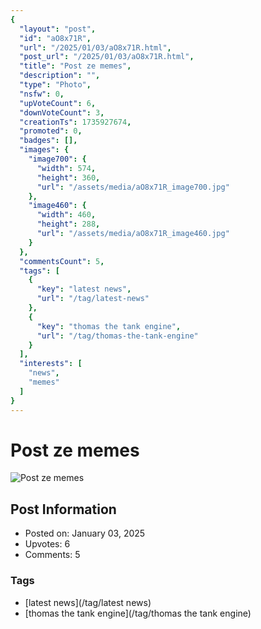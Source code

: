 ```yaml
---
{
  "layout": "post",
  "id": "aO8x71R",
  "url": "/2025/01/03/aO8x71R.html",
  "post_url": "/2025/01/03/aO8x71R.html",
  "title": "Post ze memes",
  "description": "",
  "type": "Photo",
  "nsfw": 0,
  "upVoteCount": 6,
  "downVoteCount": 3,
  "creationTs": 1735927674,
  "promoted": 0,
  "badges": [],
  "images": {
    "image700": {
      "width": 574,
      "height": 360,
      "url": "/assets/media/aO8x71R_image700.jpg"
    },
    "image460": {
      "width": 460,
      "height": 288,
      "url": "/assets/media/aO8x71R_image460.jpg"
    }
  },
  "commentsCount": 5,
  "tags": [
    {
      "key": "latest news",
      "url": "/tag/latest-news"
    },
    {
      "key": "thomas the tank engine",
      "url": "/tag/thomas-the-tank-engine"
    }
  ],
  "interests": [
    "news",
    "memes"
  ]
}
---
```


# Post ze memes

![Post ze memes](/assets/media/aO8x71R_image700.jpg)

## Post Information

- Posted on: January 03, 2025
- Upvotes: 6
- Comments: 5

### Tags

- [latest news](/tag/latest news)
- [thomas the tank engine](/tag/thomas the tank engine)

